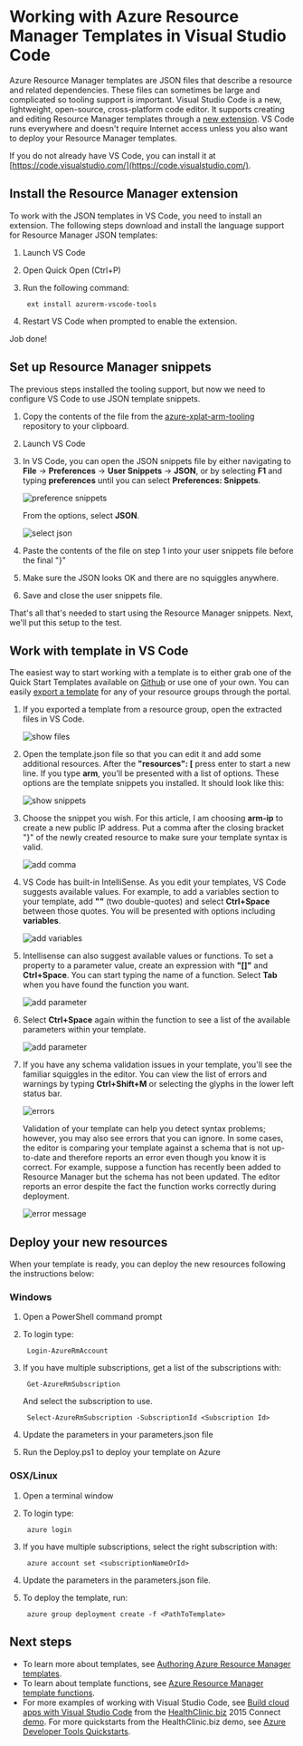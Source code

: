 <properties
   pageTitle="Use VS Code with Resource Manager templates | Microsoft Azure"
   description="Shows how to set up Visual Studio Code to create Azure Resource Manager templates."
   services="azure-resource-manager"
   documentationCenter="na"
   authors="cmatskas"
   manager="timlt"
   editor="tysonn"/>

<tags
   ms.service="azure-resource-manager"
   ms.devlang="na"
   ms.topic="get-started-article"
   ms.tgt_pltfrm="na"
   ms.workload="na"
   ms.date="09/26/2016"
   ms.author="chmatsk;tomfitz"/>

# Working with Azure Resource Manager Templates in Visual Studio Code

Azure Resource Manager templates are JSON files that describe a resource and related dependencies. These files can sometimes be large and complicated so tooling support is important. Visual Studio Code is a new, lightweight, open-source, cross-platform code editor. It supports creating and editing Resource Manager templates through a [new extension](https://marketplace.visualstudio.com/items?itemName=msazurermtools.azurerm-vscode-tools). VS Code runs everywhere and doesn't require Internet access unless you also want to deploy your Resource Manager templates.

If you do not already have VS Code, you can install it at [https://code.visualstudio.com/](https://code.visualstudio.com/).

## Install the Resource Manager extension

To work with the JSON templates in VS Code, you need to install an extension. The following steps download and install the language support for Resource Manager JSON templates:

1. Launch VS Code 
2. Open Quick Open (Ctrl+P) 
3. Run the following command: 

        ext install azurerm-vscode-tools

4. Restart VS Code when prompted to enable the extension. 

 Job done!

## Set up Resource Manager snippets

The previous steps installed the tooling support, but now we need to configure VS Code to use JSON template snippets.

1. Copy the contents of the file from the [azure-xplat-arm-tooling](https://raw.githubusercontent.com/Azure/azure-xplat-arm-tooling/master/VSCode/armsnippets.json) repository to your clipboard.
2. Launch VS Code 
3. In VS Code, you can open the JSON snippets file by either navigating to **File** -> **Preferences** -> **User Snippets** -> **JSON**, or by selecting **F1** and typing **preferences** until you can select **Preferences: Snippets**.

    ![preference snippets](./media/resource-manager-vs-code/preferences-snippets.png)

    From the options, select **JSON**.

    ![select json](./media/resource-manager-vs-code/select-json.png)

4. Paste the contents of the file on step 1 into your user snippets file before the final "}" 
5. Make sure the JSON looks OK and there are no squiggles anywhere. 
6. Save and close the user snippets file.

That's all that's needed to start using the Resource Manager snippets. Next, we'll put this setup to the test.

## Work with template in VS Code

The easiest way to start working with a template is to either grab one of the Quick Start Templates available on [Github](https://github.com/Azure/azure-quickstart-templates) or use one of your own. You can easily [export a template](resource-manager-export-template.md) for any of your resource groups through the portal. 

1. If you exported a template from a resource group, open the extracted files in VS Code.

    ![show files](./media/resource-manager-vs-code/show-files.png)

2. Open the template.json file so that you can edit it and add some additional resources. After the **"resources": [** press enter to start a new line. If you type **arm**, you'll be presented with a list of options. These options are the template snippets you installed. It should look like this: 

    ![show snippets](./media/resource-manager-vs-code/type-snippets.png)

3. Choose the snippet you wish. For this article, I am choosing **arm-ip** to create a new public IP address. Put a comma after the closing bracket "}" of the newly created resource to make sure your template syntax is valid.

     ![add comma](./media/resource-manager-vs-code/add-comma.png)

4. VS Code has built-in IntelliSense. As you edit your templates, VS Code suggests available values. For example, to add a variables section to your template, add **""** (two double-quotes) and select **Ctrl+Space** between those quotes. You will be presented with options including **variables**.

    ![add variables](./media/resource-manager-vs-code/add-variables.png)

5. Intellisense can also suggest available values or functions. To set a property to a parameter value, create an expression with **"[]"** and **Ctrl+Space**. You can start typing the name of a function. Select **Tab** when you have found the function you want.

    ![add parameter](./media/resource-manager-vs-code/select-parameters.png)

6. Select **Ctrl+Space** again within the function to see a list of the available parameters within your template.

    ![add parameter](./media/resource-manager-vs-code/select-avail-parameters.png)

7. If you have any schema validation issues in your template, you'll see the familiar squiggles in the editor. You can view the list of errors and warnings by typing **Ctrl+Shift+M** or selecting the glyphs in the lower left status bar.

    ![errors](./media/resource-manager-vs-code/errors.png)

    Validation of your template can help you detect syntax problems; however, you may also see errors that you can ignore. In some cases, the editor is comparing your template against a schema that is not up-to-date and therefore reports an error even though you know it is correct. For example, suppose a function has recently been added to Resource Manager but the schema has not been updated. The editor reports an error despite the fact the function works correctly during deployment.

    ![error message](./media/resource-manager-vs-code/unrecognized-function.png)

## Deploy your new resources

When your template is ready, you can deploy the new resources following the instructions below: 

### Windows

1. Open a PowerShell command prompt 
2. To login type: 

        Login-AzureRmAccount 

3. If you have multiple subscriptions, get a list of the subscriptions with:

        Get-AzureRmSubscription

    And select the subscription to use.
   
        Select-AzureRmSubscription -SubscriptionId <Subscription Id>

4. Update the parameters in your parameters.json file
5. Run the Deploy.ps1 to deploy your template on Azure

### OSX/Linux

1. Open a terminal window 
2. To login type:

        azure login 

3. If you have multiple subscriptions, select the right subscription with:

        azure account set <subscriptionNameOrId> 

4. Update the parameters in the parameters.json file.
5. To deploy the template, run:

        azure group deployment create -f <PathToTemplate> 

## Next steps

- To learn more about templates, see [Authoring Azure Resource Manager templates](resource-group-authoring-templates.md).
- To learn about template functions, see [Azure Resource Manager template functions](resource-group-template-functions.md).
- For more examples of working with Visual Studio Code, see [Build cloud apps with Visual Studio Code](https://github.com/Microsoft/HealthClinic.biz/wiki/Build-cloud-apps-with-Visual-Studio-Code) from the [HealthClinic.biz](https://github.com/Microsoft/HealthClinic.biz) 2015 Connect [demo](https://blogs.msdn.microsoft.com/visualstudio/2015/12/08/connectdemos-2015-healthclinic-biz/). For more quickstarts from the HealthClinic.biz demo, see [Azure Developer Tools Quickstarts](https://github.com/Microsoft/HealthClinic.biz/wiki/Azure-Developer-Tools-Quickstarts).
